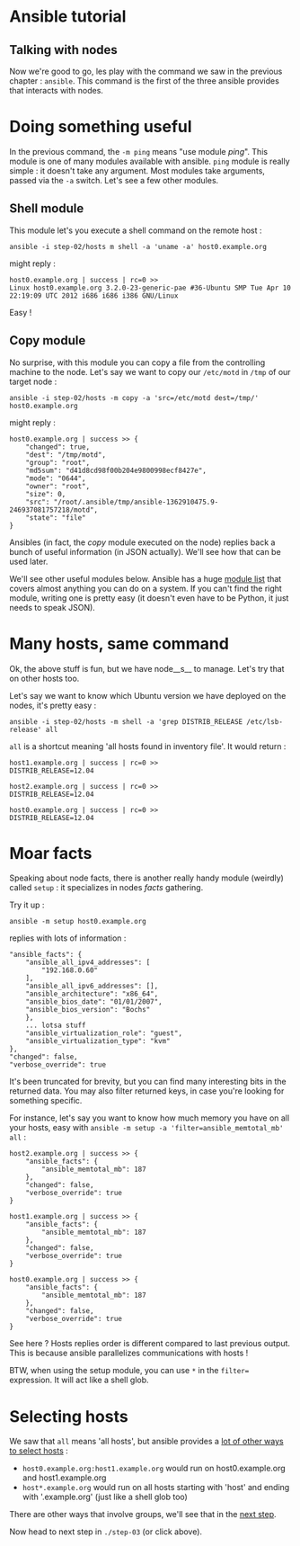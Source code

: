 Ansible tutorial
================

Talking with nodes
------------------

Now we're good to go, les play with the command we saw in the previous chapter : 
`ansible`. This command is the first of the three ansible provides that interacts 
with nodes.

# Doing something useful

In the previous command, the `-m ping` means "use module _ping_". This module is
one of many modules available with ansible. `ping` module is really simple :
it doesn't take any argument. Most modules take arguments, passed via the
`-a` switch. Let's see a few other modules.

## Shell module

This module let's you execute a shell command on the remote host :

    ansible -i step-02/hosts m shell -a 'uname -a' host0.example.org

might reply :

    host0.example.org | success | rc=0 >>
    Linux host0.example.org 3.2.0-23-generic-pae #36-Ubuntu SMP Tue Apr 10 22:19:09 UTC 2012 i686 i686 i386 GNU/Linux

Easy !

## Copy module

No surprise, with this module you can copy a file from the controlling machine to 
the node. Let's say we want to copy our `/etc/motd` in `/tmp` of our target node :

    ansible -i step-02/hosts -m copy -a 'src=/etc/motd dest=/tmp/' host0.example.org

might reply :

    host0.example.org | success >> {
        "changed": true, 
        "dest": "/tmp/motd", 
        "group": "root", 
        "md5sum": "d41d8cd98f00b204e9800998ecf8427e", 
        "mode": "0644", 
        "owner": "root", 
        "size": 0, 
        "src": "/root/.ansible/tmp/ansible-1362910475.9-246937081757218/motd", 
        "state": "file"
    }

Ansibles (in fact, the _copy_ module executed on the node) replies back a bunch of 
useful information (in JSON actually). We'll see how that can be used later.

We'll see other useful modules below. Ansible has a huge 
[module list](http://ansible.cc/docs/modules.html) that covers almost anything you
can do on a system. If you can't find the right module, writing one is pretty
easy (it doesn't even have to be Python, it just needs to speak JSON).

# Many hosts, same command

Ok, the above stuff is fun, but we have node__s__ to manage. Let's try that on
other hosts too.

Let's say we want to know which Ubuntu version we have deployed on the nodes,
it's pretty easy :

    ansible -i step-02/hosts -m shell -a 'grep DISTRIB_RELEASE /etc/lsb-release' all

`all` is a shortcut meaning 'all hosts found in inventory file'. It would
return :

    host1.example.org | success | rc=0 >>
    DISTRIB_RELEASE=12.04

    host2.example.org | success | rc=0 >>
    DISTRIB_RELEASE=12.04

    host0.example.org | success | rc=0 >>
    DISTRIB_RELEASE=12.04

# Moar facts

Speaking about node facts, there is another really handy module (weirdly)
called `setup` : it specializes in nodes _facts_ gathering.

Try it up :

    ansible -m setup host0.example.org

replies with lots of information :

    "ansible_facts": {
        "ansible_all_ipv4_addresses": [
            "192.168.0.60"
        ], 
        "ansible_all_ipv6_addresses": [], 
        "ansible_architecture": "x86_64", 
        "ansible_bios_date": "01/01/2007", 
        "ansible_bios_version": "Bochs"
        }, 
        ... lotsa stuff
        "ansible_virtualization_role": "guest", 
        "ansible_virtualization_type": "kvm"
    }, 
    "changed": false, 
    "verbose_override": true

It's been truncated for brevity, but you can find many interesting bits in the returned 
data. You may also filter returned keys, in case you're looking for something specific.

For instance, let's say you want to know how much memory you have on all your hosts, 
easy with `ansible -m setup -a 'filter=ansible_memtotal_mb' all` :

    host2.example.org | success >> {
        "ansible_facts": {
            "ansible_memtotal_mb": 187
        }, 
        "changed": false, 
        "verbose_override": true
    }

    host1.example.org | success >> {
        "ansible_facts": {
            "ansible_memtotal_mb": 187
        }, 
        "changed": false, 
        "verbose_override": true
    }

    host0.example.org | success >> {
        "ansible_facts": {
            "ansible_memtotal_mb": 187
        }, 
        "changed": false, 
        "verbose_override": true
    }

See here ? Hosts replies order is different compared to last previous output. This 
is because ansible parallelizes communications with hosts !

BTW, when using the setup module, you can use `*` in the `filter=` expression.
It will act like a shell glob.

# Selecting hosts

We saw that `all` means 'all hosts', but ansible provides a 
[lot of other ways to select hosts](http://ansible.cc/docs/patterns.html#selecting-targets) :

- `host0.example.org:host1.example.org` would run on host0.example.org and
  host1.example.org
- `host*.example.org` would run on all hosts starting with 'host' and ending with 
'.example.org' (just like a shell glob too)

There are other ways that involve groups, we'll see that in the 
[next step](https://github.com/leucos/ansible-tuto/tree/master/step-03).

Now head to next step in `./step-03` (or click above).

